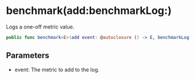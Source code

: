 # benchmark(add:benchmarkLog:)

Logs a one-off metric value.

``` swift
public func benchmark<E>(add event: @autoclosure () -> E, benchmarkLog log: Benchmark = .main) where E: BenchmarkMetric 
```

## Parameters

  - event: The metric to add to the log.
